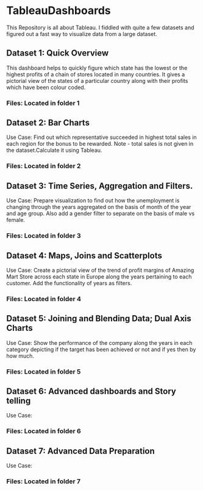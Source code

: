 # TableauDashboards
This Repository is all about Tableau. I fiddled with quite a few datasets and figured out a fast way to visualize data from a large dataset. 
## Dataset 1: Quick Overview
This dashboard helps to quickly figure which state has the lowest or the highest profits of a chain of stores located in many countries. It gives a pictorial view of the states of a particular country along with their profits which have been colour coded. 
### Files: Located in folder 1
## Dataset 2: Bar Charts
Use Case: Find out which representative succeeded in highest total sales in each region for the bonus to be rewarded.
Note - total sales is not given in the dataset.Calculate it using Tableau.
### Files: Located in folder 2
## Dataset 3: Time Series, Aggregation and Filters.
Use Case: Prepare visualization to find out how the unemployment is changing through the years aggregated on the basis of month of the year and age group. Also add a gender filter to separate on the basis of male vs female.
### Files: Located in folder 3
## Dataset 4: Maps, Joins and Scatterplots
Use Case: Create a pictorial view of the trend of profit margins of Amazing Mart Store across each state in Europe along the years pertaining to each customer. Add the functionality of years as filters.
### Files: Located in folder 4
## Dataset 5: Joining and Blending Data; Dual Axis Charts
Use Case: Show the performance of the company along the years in each category depicting if the target has been achieved or not and if yes then by how much.
### Files: Located in folder 5
## Dataset 6: Advanced dashboards and Story telling
Use Case:
### Files: Located in folder 6
## Dataset 7: Advanced Data Preparation
Use Case:
### Files: Located in folder 7


